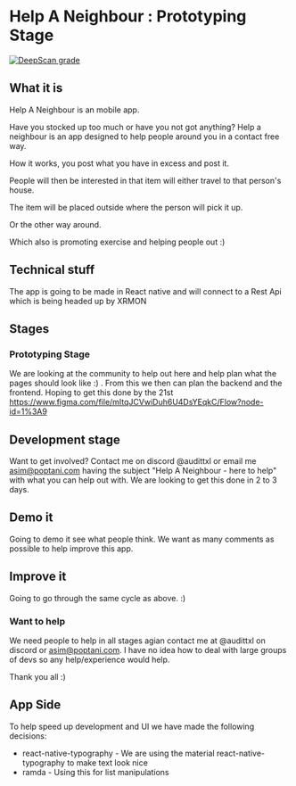 # Help A Neighbour : Prototyping Stage

[![DeepScan grade](https://deepscan.io/api/teams/8193/projects/10345/branches/141852/badge/grade.svg)](https://deepscan.io/dashboard#view=project&tid=8193&pid=10345&bid=141852)

## What it is

Help A Neighbour is an mobile app.

Have you stocked up too much or have you not got anything? Help a neighbour is an app designed to help people around you in a contact free way.

How it works, you post what you have in excess and post it.

People will then be interested in that item will either travel to that person's house.

The item will be placed outside where the person will pick it up.

Or the other way around.

Which also is promoting exercise and helping people out :)

## Technical stuff

The app is going to be made in React native and will connect to a Rest Api which is being headed up by XRMON

## Stages

### Prototyping Stage

We are looking at the community to help out here and help plan what the pages should look like :) . From this we then can plan the backend and the frontend. Hoping to get this done by the 21st https://www.figma.com/file/mItqJCVwiDuh6U4DsYEqkC/Flow?node-id=1%3A9

## Development stage

Want to get involved? Contact me on discord @audittxl or email me asim@poptani.com having the subject "Help A Neighbour - here to help" with what you can help out with. We are looking to get this done in 2 to 3 days.

## Demo it

Going to demo it see what people think. We want as many comments as possible to help improve this app.

## Improve it

Going to go through the same cycle as above. :)

### Want to help

We need people to help in all stages agian contact me at @audittxl on discord or asim@poptani.com. I have no idea how to deal with large groups of devs so any help/experience would help.

Thank you all :)

## App Side

To help speed up development and UI we have made the following decisions:

- react-native-typography - We are using the material react-native-typography to make text look nice
- ramda - Using this for list manipulations
